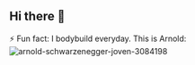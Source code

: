 ## Hi there 👋
⚡ Fun fact: I bodybuild everyday.
This is Arnold: ![arnold-schwarzenegger-joven-3084198](https://github.com/user-attachments/assets/929dbf6f-2ca7-4351-a61c-350aba25f9b0)

<!--
**ScottyBond/ScottyBond** is a ✨ _special_ ✨ repository because its `README.md` (this file) appears on your GitHub profile.

Here are some ideas to get you started:

- 🔭 I’m currently working on ...
- 🌱 I’m currently learning ...
- 👯 I’m looking to collaborate on ...
- 🤔 I’m looking for help with ...
- 💬 Ask me about ...
- 📫 How to reach me: ...
- 😄 Pronouns: ...
- ⚡ Fun fact: ...
-->
